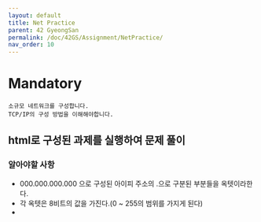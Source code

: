 ```yaml
---
layout: default
title: Net Practice
parent: 42 GyeongSan
permalink: /doc/42GS/Assignment/NetPractice/
nav_order: 10
---
```


# Mandatory
```
소규모 네트워크를 구성합니다.
TCP/IP의 구성 방법을 이해해야합니다.
```

## html로 구성된 과제를 실행하여 문제 풀이

### 알아야할 사항
* 000.000.000.000 으로 구성된 아이피 주소의 .으로 구분된 부분들을 옥텟이라한다.
* 각 옥텟은 8비트의 값을 가진다.(0 ~ 255의 범위를 가지게 된다)
* 